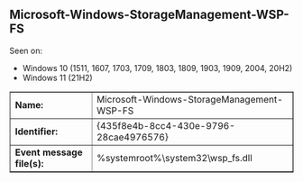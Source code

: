 ## Microsoft-Windows-StorageManagement-WSP-FS

Seen on:
* Windows 10 (1511, 1607, 1703, 1709, 1803, 1809, 1903, 1909, 2004, 20H2)
* Windows 11 (21H2)

<table border="1" class="docutils">
  <tbody>
    <tr>
      <td><b>Name:</b></td>
      <td>Microsoft-Windows-StorageManagement-WSP-FS</td>
    </tr>
    <tr>
      <td><b>Identifier:</b></td>
      <td>{435f8e4b-8cc4-430e-9796-28cae4976576}</td>
    </tr>
    <tr>
      <td><b>Event message file(s):</b></td>
      <td>%systemroot%\system32\wsp_fs.dll</td>
    </tr>
  </tbody>
</table>

&nbsp;

